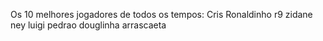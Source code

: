 Os 10 melhores jogadores de todos os tempos:
Cris
Ronaldinho
r9
zidane
ney
luigi
pedrao
douglinha
arrascaeta
